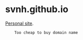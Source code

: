 svnh.github.io
==============

[Personal site](svnh.github.io). 




        Too cheap to buy domain name
